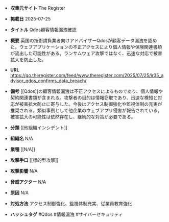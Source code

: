 - **収集元サイト**
The Register

- **掲載日**
2025-07-25

- **タイトル**
Qdos顧客情報漏洩確認

- **概要**
英国の技術請負業者向けアドバイザーQdosが顧客データ漏洩を認めた。ウェブアプリケーションの不正アクセスにより個人情報や保険関連書類が流出した可能性がある。ランサムウェア攻撃ではなく、迅速な対応で被害拡大を防止した。

- **URL**
https://go.theregister.com/feed/www.theregister.com/2025/07/25/ir35_advisor_qdos_confirms_data_breach/

- **備考**
[[Qdos]]の顧客情報漏洩は不正アクセスによるものであり、個人情報や契約関連書類が含まれる。攻撃者の目的は情報窃取であり、迅速な検知と対応が被害拡大防止に寄与した。今後はアクセス制御強化や監視体制の充実が推奨される。類似事例として他企業のウェブアプリ侵害が報告されている。被害拡大の可能性は依然存在し、継続的な対策が必要である。

- **分類**
[[他組織インシデント]]

- **組織名**
N/A

- **業種**
[[N/A]]

- **攻撃手口**
[[標的型攻撃]]

- **攻撃影響**
N/A

- **脅威アクター**
N/A

- **原因**
N/A

- **対処方法**
アクセス制御強化、監視体制充実、従業員教育強化

- **ハッシュタグ**
#Qdos #情報漏洩 #サイバーセキュリティ
